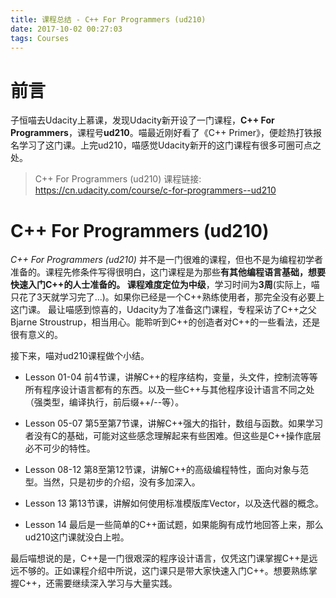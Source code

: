 ```yaml
---
title: 课程总结 - C++ For Programmers (ud210)
date: 2017-10-02 00:27:03
tags: Courses
---
```


# 前言

子恒喵去Udacity上慕课，发现Udacity新开设了一门课程，**C++ For Programmers**，课程号**ud210**。喵最近刚好看了《C++ Primer》，便趁热打铁报名学习了这门课。上完ud210，喵感觉Udacity新开的这门课程有很多可圈可点之处。

> C++ For Programmers (ud210)
> 课程链接:
> https://cn.udacity.com/course/c-for-programmers--ud210

# C++ For Programmers (ud210)

*C++ For Programmers (ud210)* 并不是一门很难的课程，但也不是为编程初学者准备的。课程先修条件写得很明白，这门课程是为那些**有其他编程语言基础，想要快速入门C++**的人士准备的。
课程难度定位为**中级**，学习时间为**3周**(实际上，喵只花了3天就学习完了...)。如果你已经是一个C++熟练使用者，那完全没有必要上这门课。
最让喵感到惊喜的，Udacity为了准备这门课程，专程采访了C++之父Bjarne Stroustrup，相当用心。能聆听到C++的创造者对C++的一些看法，还是很有意义的。

接下来，喵对ud210课程做个小结。

- Lesson 01-04
前4节课，讲解C++的程序结构，变量，头文件，控制流等等所有程序设计语言都有的东西。以及一些C++与其他程序设计语言不同之处（强类型，编译执行，前后缀++/--等）。

- Lesson 05-07
第5至第7节课，讲解C++强大的指针，数组与函数。如果学习者没有C的基础，可能对这些感念理解起来有些困难。但这些是C++操作底层必不可少的特性。

- Lesson 08-12
第8至第12节课，讲解C++的高级编程特性，面向对象与范型。当然，只是初步的介绍，没有多加深入。

- Lesson 13
第13节课，讲解如何使用标准模版库Vector，以及迭代器的概念。

- Lesson 14
最后是一些简单的C++面试题，如果能胸有成竹地回答上来，那么ud210这门课就没白上啦。

最后喵想说的是，C++是一门很艰深的程序设计语言，仅凭这门课掌握C++是远远不够的。正如课程介绍中所说，这门课只是带大家快速入门C++。想要熟练掌握C++，还需要继续深入学习与大量实践。

